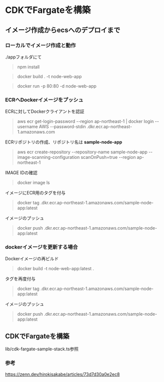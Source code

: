 # CDKでFargateを構築

## イメージ作成からecsへのデプロイまで

### ローカルでイメージ作成と動作
./appフォルダにて
> npm install

> docker build . -t node-web-app

> docker run -p 80:80 -d node-web-app

### ECRへDockerイメージをプッシュ

ECRに対してDockerクライアントを認証
> aws ecr get-login-password --region ap-northeast-1 | docker login --username AWS --password-stdin <AWSACCOUNTID>.dkr.ecr.ap-northeast-1.amazonaws.com

ECRリポジトリの作成、リポジトリ名は **sample-node-app**

> aws ecr create-repository --repository-name sample-node-app --image-scanning-configuration scanOnPush=true --region ap-northeast-1

IMAGE IDの確認
> docker image ls

イメージにECR用のタグを付与
> docker tag <ImageTagID> <AWSACCOUNTID>.dkr.ecr.ap-northeast-1.amazonaws.com/sample-node-app:latest

イメージのプッシュ
> docker push <AWSACCOUNTID>.dkr.ecr.ap-northeast-1.amazonaws.com/sample-node-app:latest

### dockerイメージを更新する場合
Dockerイメージの再ビルド
> docker build -t node-web-app:latest .

タグを再度付与
> docker tag <ImageTagID> <AWSACCOUNTID>.dkr.ecr.ap-northeast-1.amazonaws.com/sample-node-app:latest

イメージのプッシュ
> docker push <AWSACCOUNTID>.dkr.ecr.ap-northeast-1.amazonaws.com/sample-node-app:latest

## CDKでFargateを構築
lib/cdk-fargate-sample-stack.ts参照

### 参考
https://zenn.dev/hirokisakabe/articles/73d7d30a0e2ec8